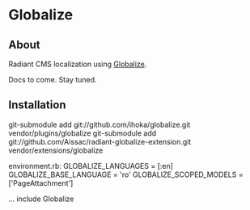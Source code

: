 Globalize
===

About
---
Radiant CMS localization using [Globalize][gl].

Docs to come. Stay tuned.

Installation
---

  git-submodule add git://github.com/ihoka/globalize.git vendor/plugins/globalize
  git-submodule add git://github.com/Aissac/radiant-globalize-extension.git vendor/extensions/globalize

environment.rb:
  GLOBALIZE_LANGUAGES = [:en]
  GLOBALIZE_BASE_LANGUAGE = 'ro'
  GLOBALIZE_SCOPED_MODELS = ['PageAttachment']
  
  ...
  include Globalize

[gl]: http://www.globalize-rails.org/